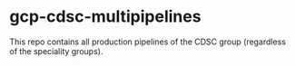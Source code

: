 # gcp-cdsc-multipipelines
This repo contains all production pipelines of the CDSC group (regardless of the speciality groups).
